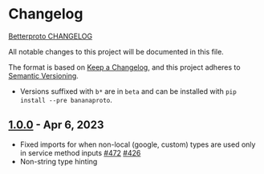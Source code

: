# Changelog

[Betterproto CHANGELOG](https://github.com/danielgtaylor/python-betterproto/blob/master/CHANGELOG.md)

All notable changes to this project will be documented in this file.

The format is based on [Keep a Changelog](https://keepachangelog.com/en/1.0.0/),
and this project adheres to [Semantic Versioning](https://semver.org/spec/v2.0.0.html).

- Versions suffixed with `b*` are in `beta` and can be installed with `pip install --pre bananaproto`.

## [1.0.0] - Apr 6, 2023

- Fixed imports for when non-local (google, custom) types are used only in service method inputs [#472](https://github.com/danielgtaylor/python-betterproto/issues/472) [#426](https://github.com/danielgtaylor/python-betterproto/issues/426)
- Non-string type hinting

[1.0.0]: https://github.com/BananaLoaf/python-bananaproto/releases/tag/v1.0.0
